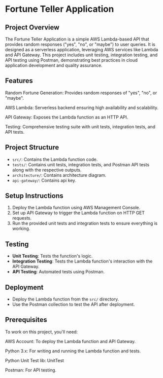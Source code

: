 # Fortune Teller Application
##  Project Overview
The Fortune Teller Application is a simple AWS Lambda-based API that provides random responses ("yes", "no", or "maybe") to user queries. It is designed as a serverless application, leveraging AWS services like Lambda and API Gateway. This project includes unit testing, integration testing, and API testing using Postman, demonstrating best practices in cloud application development and quality assurance.

## Features
Random Fortune Generation: Provides random responses of "yes", "no", or "maybe".

AWS Lambda: Serverless backend ensuring high availability and scalability.

API Gateway: Exposes the Lambda function as an HTTP API.

Testing: Comprehensive testing suite with unit tests, integration tests, and API tests.

## Project Structure

- `src/`: Contains the Lambda function code.
- `tests/`: Contains unit tests, integration tests, and Postman API tests along with the respective outputs.
- `architecture/`: Contains architecture diagram.
- `api-gateway/`: Contains api key.

## Setup Instructions

1. Deploy the Lambda function using AWS Management Console.
2. Set up API Gateway to trigger the Lambda function on HTTP GET requests.
3. Run the provided unit tests and integration tests to ensure everything is working.

## Testing

- **Unit Testing**: Tests the function's logic.
- **Integration Testing**: Tests the Lambda function's interaction with the API Gateway.
- **API Testing**: Automated tests using Postman.

## Deployment

- Deploy the Lambda function from the `src/` directory.
- Use the Postman collection to test the API after deployment.


## Prerequisites
To work on this project, you'll need:

AWS Account: To deploy the Lambda function and API Gateway.

Python 3.x: For writing and running the Lambda function and tests.

Python Unit Test lib: UnitTest

Postman: For API testing.
